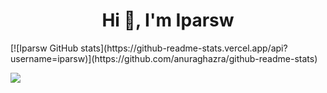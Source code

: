 <h1 align="center">Hi 👋, I'm Iparsw</h1>
[![Iparsw GitHub stats](https://github-readme-stats.vercel.app/api?username=iparsw)](https://github.com/anuraghazra/github-readme-stats)



![](https://komarev.com/ghpvc/?username=iparsw&color=green)

